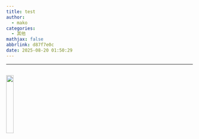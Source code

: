 ```yaml
---
title: test
author:
  - mako
categories:
  - 其他
mathjax: false
abbrlink: d87f7e0c
date: 2025-08-20 01:50:29
---
```

>  
<!--more-->
----
## 



<img src = "https://cdn.jsdelivr.net/gh/zhu-jl18/cdn4blog/avatar/avatar_06.png" style= "width: 20% ">

